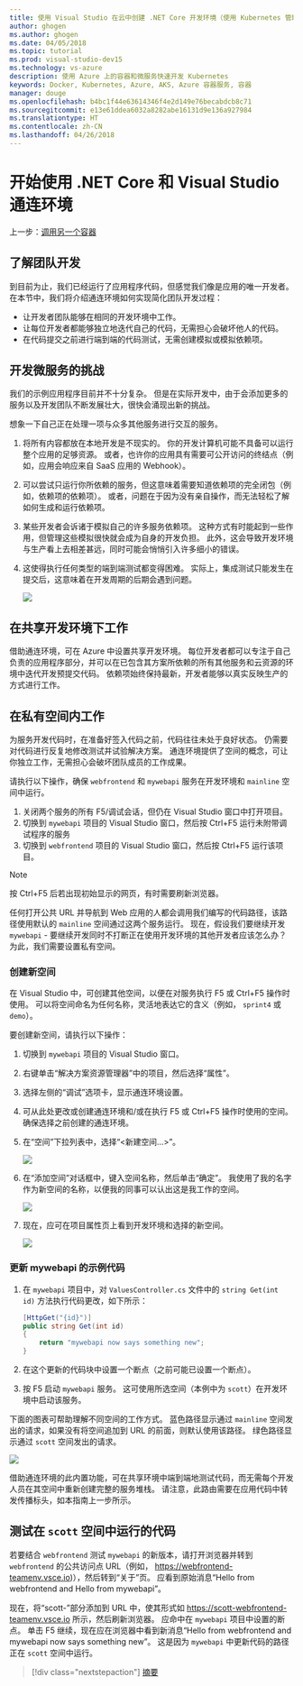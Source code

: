 ```yaml
---
title: 使用 Visual Studio 在云中创建 .NET Core 开发环境（使用 Kubernetes 管理其中的容器）- 第 6 步 - 了解团队开发 | Microsoft Docs
author: ghogen
ms.author: ghogen
ms.date: 04/05/2018
ms.topic: tutorial
ms.prod: visual-studio-dev15
ms.technology: vs-azure
description: 使用 Azure 上的容器和微服务快速开发 Kubernetes
keywords: Docker, Kubernetes, Azure, AKS, Azure 容器服务, 容器
manager: douge
ms.openlocfilehash: b4bc1f44e63614346f4e2d149e76becabdcb8c71
ms.sourcegitcommit: e13e61ddea6032a8282abe16131d9e136a927984
ms.translationtype: HT
ms.contentlocale: zh-CN
ms.lasthandoff: 04/26/2018
---
```

# <a name="get-started-on-connected-environment-with-net-core-and-visual-studio"></a>开始使用 .NET Core 和 Visual Studio 通连环境

上一步：[调用另一个容器](get-started-netcore-visualstudio-05.md)

## <a name="learn-about-team-development"></a>了解团队开发

到目前为止，我们已经运行了应用程序代码，但感觉我们像是应用的唯一开发者。 在本节中，我们将介绍通连环境如何实现简化团队开发过程：
* 让开发者团队能够在相同的开发环境中工作。
* 让每位开发者都能够独立地迭代自己的代码，无需担心会破坏他人的代码。
* 在代码提交之前进行端到端的代码测试，无需创建模拟或模拟依赖项。

## <a name="challenges-with-developing-microservices"></a>开发微服务的挑战
我们的示例应用程序目前并不十分复杂。 但是在实际开发中，由于会添加更多的服务以及开发团队不断发展壮大，很快会涌现出新的挑战。

想象一下自己正在处理一项与众多其他服务进行交互的服务。

1. 将所有内容都放在本地开发是不现实的。 你的开发计算机可能不具备可以运行整个应用的足够资源。 或者，也许你的应用具有需要可公开访问的终结点（例如，应用会响应来自 SaaS 应用的 Webhook）。
1. 可以尝试只运行你所依赖的服务，但这意味着需要知道依赖项的完全闭包（例如，依赖项的依赖项）。 或者，问题在于因为没有亲自操作，而无法轻松了解如何生成和运行依赖项。
1. 某些开发者会诉诸于模拟自己的许多服务依赖项。 这种方式有时能起到一些作用，但管理这些模拟很快就会成为自身的开发负担。 此外，这会导致开发环境与生产看上去相差甚远，同时可能会悄悄引入许多细小的错误。
1. 这使得执行任何类型的端到端测试都变得困难。 实际上，集成测试只能发生在提交后，这意味着在开发周期的后期会遇到问题。

    ![](media/microservices-challenges.png)

## <a name="work-in-a-shared-development-environment"></a>在共享开发环境下工作
借助通连环境，可在 Azure 中设置共享开发环境。 每位开发者都可以专注于自己负责的应用程序部分，并可以在已包含其方案所依赖的所有其他服务和云资源的环境中迭代开发预提交代码。 依赖项始终保持最新，开发者能够以真实反映生产的方式进行工作。

## <a name="work-in-your-own-space"></a>在私有空间内工作
为服务开发代码时，在准备好签入代码之前，代码往往未处于良好状态。 仍需要对代码进行反复地修改测试并试验解决方案。 通连环境提供了空间的概念，可让你独立工作，无需担心会破坏团队成员的工作成果。

请执行以下操作，确保 `webfrontend` 和 `mywebapi` 服务在开发环境和 `mainline` 空间中运行。
1. 关闭两个服务的所有 F5/调试会话，但仍在 Visual Studio 窗口中打开项目。
2. 切换到 `mywebapi` 项目的 Visual Studio 窗口，然后按 Ctrl+F5 运行未附带调试程序的服务
3. 切换到 `webfrontend` 项目的 Visual Studio 窗口，然后按 Ctrl+F5 运行该项目。

> [!Note]
按 Ctrl+F5 后若出现初始显示的网页，有时需要刷新浏览器。

任何打开公共 URL 并导航到 Web 应用的人都会调用我们编写的代码路径，该路径使用默认的 `mainline` 空间通过这两个服务运行。 现在，假设我们要继续开发 `mywebapi` - 要继续开发同时不打断正在使用开发环境的其他开发者应该怎么办？ 为此，我们需要设置私有空间。

### <a name="create-a-new-space"></a>创建新空间
在 Visual Studio 中，可创建其他空间，以便在对服务执行 F5 或 Ctrl+F5 操作时使用。 可以将空间命名为任何名称，灵活地表达它的含义（例如， `sprint4` 或 `demo`）。

要创建新空间，请执行以下操作：
1. 切换到 `mywebapi` 项目的 Visual Studio 窗口。
2. 右键单击“解决方案资源管理器”中的项目，然后选择“属性”。
3. 选择左侧的“调试”选项卡，显示通连环境设置。
4. 可从此处更改或创建通连环境和/或在执行 F5 或 Ctrl+F5 操作时使用的空间。 确保选择之前创建的通连环境。
5. 在“空间”下拉列表中，选择“<新建空间...>”。

    ![](images/Settings.png)

6. 在“添加空间”对话框中，键入空间名称，然后单击“确定”。 我使用了我的名字作为新空间的名称，以便我的同事可以认出这是我工作的空间。

    ![](images/AddSpace.png)

7. 现在，应可在项目属性页上看到开发环境和选择的新空间。

    ![](images/Settings2.png)

### <a name="update-code-for-mywebapi"></a>更新 mywebapi 的示例代码

1. 在 `mywebapi` 项目中，对 `ValuesController.cs` 文件中的 `string Get(int id)` 方法执行代码更改，如下所示：
 
    ```csharp
    [HttpGet("{id}")]
    public string Get(int id)
    {
        return "mywebapi now says something new";
    }
    ```

2. 在这个更新的代码块中设置一个断点（之前可能已设置一个断点）。
3. 按 F5 启动 `mywebapi` 服务。 这可使用所选空间（本例中为 `scott`）在开发环境中启动该服务。

下面的图表可帮助理解不同空间的工作方式。 蓝色路径显示通过 `mainline` 空间发出的请求，如果没有将空间追加到 URL 的前面，则默认使用该路径。 绿色路径显示通过 `scott` 空间发出的请求。

![](media/Space-Routing.png)

借助通连环境的此内置功能，可在共享环境中端到端地测试代码，而无需每个开发人员在其空间中重新创建完整的服务堆栈。 请注意，此路由需要在应用代码中转发传播标头，如本指南上一步所示。

## <a name="test-code-running-in-the-scott-space"></a>测试在 `scott` 空间中运行的代码
若要结合 `webfrontend` 测试 `mywebapi` 的新版本，请打开浏览器并转到 `webfrontend` 的公共访问点 URL（例如， https://webfrontend-teamenv.vsce.io)），然后转到“关于”页。 应看到原始消息“Hello from webfrontend and Hello from mywebapi”。

现在，将“scott-”部分添加到 URL 中，使其形式如 https://scott-webfrontend-teamenv.vsce.io 所示，然后刷新浏览器。 应命中在 `mywebapi` 项目中设置的断点。 单击 F5 继续，现在应在浏览器中看到新消息“Hello from webfrontend and mywebapi now says something new”。 这是因为 `mywebapi` 中更新代码的路径正在 `scott` 空间中运行。

> [!div class="nextstepaction"]
> [摘要](get-started-netcore-visualstudio-07.md)